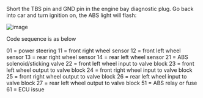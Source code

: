 Short the TBS pin and GND pin in the engine bay diagnostic plug. Go back into car and turn ignition on, the ABS light will flash:

![image](https://github.com/drbluetongue/eunoscosmo/assets/12694883/2db04820-ddec-4c81-bc49-c8a25ce91ad3)

Code sequence is as below

01 = power steering
11 = front right wheel sensor
12 = front left wheel sensor
13 = rear right wheel sensor
14 = rear left wheel sensor
21 = ABS solenoid/sticking valve
22 = front left wheel input to valve block
23 = front left wheel output to valve block
24 = front right wheel input to valve block
25 = front right wheel output to valve block
26 = rear left wheel input to valve block
27 = rear left wheel output to valve block
51 = ABS relay or fuse
61 = ECU issue
